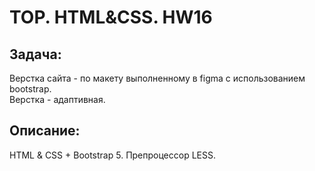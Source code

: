 # TOP. HTML&CSS. HW16
## Задача:
Верстка сайта - по макету выполненному в figma с использованием bootstrap.\
Верстка - адаптивная.

## Описание:
HTML & CSS + Bootstrap 5.
Препроцессор LESS.
